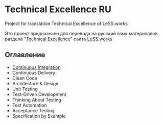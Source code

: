 # Technical Excellence RU
Project for translation Technical Excellence of LeSS.works

Это проект предназнаен для перевода на русский язык материлалов раздела "[Technical Excellence](https://less.works/less/technical-excellence/index.html)" сайта [LeSS.works](https://less.works)

## Оглавление

- [Continuous Integration](ci/)
- Continuous Delivery
- Clean Code
- Architecture & Design
- Unit Testing
- Test-Driven Development
- Thinking About Testing
- Test Automation
- Acceptance Testing
- Specification by Example
 
